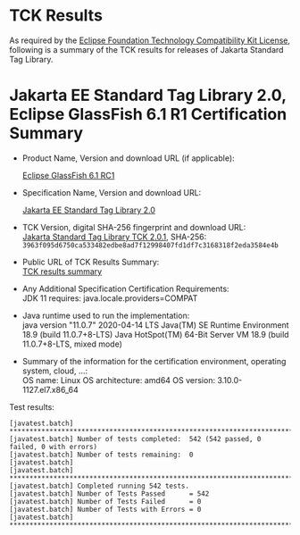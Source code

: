 TCK Results
===========

As required by the
[Eclipse Foundation Technology Compatibility Kit License](https://www.eclipse.org/legal/tck.php),
following is a summary of the TCK results for releases of Jakarta Standard Tag Library.

# Jakarta EE Standard Tag Library 2.0, Eclipse GlassFish 6.1 R1 Certification Summary

- Product Name, Version and download URL (if applicable): <br/>

  [Eclipse GlassFish 6.1 RC1](https://download.eclipse.org/ee4j/glassfish/glassfish-6.1.0-RC1.zip)

- Specification Name, Version and download URL: <br/>

  [Jakarta EE Standard Tag Library 2.0](https://jakarta.ee/specifications/tags/2.0/)

- TCK Version, digital SHA-256 fingerprint and download URL: <br/>
  [Jakarta Standard Tag Library TCK 2.0.1](https://download.eclipse.org/ee4j/jakartaee-tck/jakartaee9-eftl/promoted/jakarta-tags-tck-2.0.1.zip), 
  SHA-256: `3963f095d6750ca533482edbe8ad7f12998407fd1df7c3168318f2eda3584e4b`

- Public URL of TCK Results Summary: <br/>
  [TCK results summary](./TCK-Results-6.1-RC1)

- Any Additional Specification Certification Requirements: <br/>
  JDK 11 requires: java.locale.providers=COMPAT

- Java runtime used to run the implementation: <br/>
	java version "11.0.7" 2020-04-14 LTS
	Java(TM) SE Runtime Environment 18.9 (build 11.0.7+8-LTS)
	Java HotSpot(TM) 64-Bit Server VM 18.9 (build 11.0.7+8-LTS, mixed mode)

- Summary of the information for the certification environment, operating system, cloud, ...: <br/>
	OS name:         Linux
	OS architecture: amd64
	OS version:      3.10.0-1127.el7.x86_64

Test results:

```
[javatest.batch] ********************************************************************************
[javatest.batch] Number of tests completed:  542 (542 passed, 0 failed, 0 with errors)
[javatest.batch] Number of tests remaining:  0
[javatest.batch] 
[javatest.batch] ********************************************************************************
[javatest.batch] Completed running 542 tests.
[javatest.batch] Number of Tests Passed      = 542
[javatest.batch] Number of Tests Failed      = 0
[javatest.batch] Number of Tests with Errors = 0
[javatest.batch] ********************************************************************************
```
